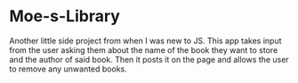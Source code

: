 # Moe-s-Library
Another little side project from when I was new to JS. This app takes input from the user asking them about the name of the book they want to store and the author of said book. Then it posts it on the page and allows the user to remove any unwanted books.
